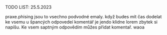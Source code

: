 TODO LIST:
25.5.2023

praxe.phising jsou to vsechno podvodné emaly. když budes mít čas dodelat ke vsemu u špancých odpovedeí komentář je jendo klidne lorem zbytek si napíšu. Ke vsem saptným odpovědím můžes přidat komentař. waoa
